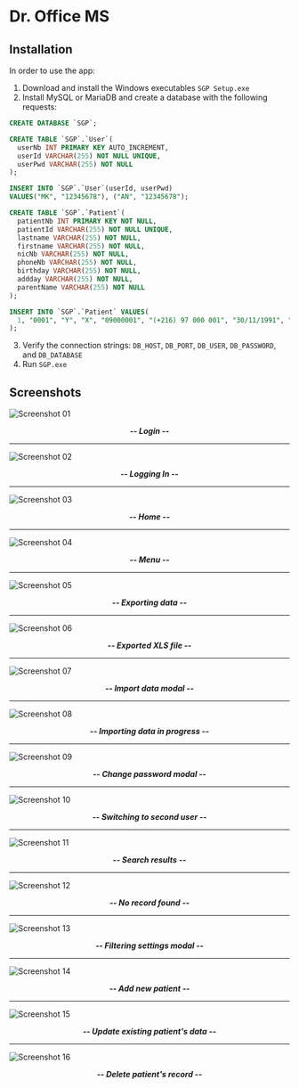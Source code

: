 # Dr. Office MS

## Installation

In order to use the app:

1. Download and install the Windows executables `SGP Setup.exe`
2. Install MySQL or MariaDB and create a database with the following requests:

```sql
CREATE DATABASE `SGP`;

CREATE TABLE `SGP`.`User`(
  userNb INT PRIMARY KEY AUTO_INCREMENT,
  userId VARCHAR(255) NOT NULL UNIQUE,
  userPwd VARCHAR(255) NOT NULL
);

INSERT INTO `SGP`.`User`(userId, userPwd)
VALUES("MK", "12345678"), ("AN", "12345678");

CREATE TABLE `SGP`.`Patient`(
  patientNb INT PRIMARY KEY NOT NULL,
  patientId VARCHAR(255) NOT NULL UNIQUE,
  lastname VARCHAR(255) NOT NULL,
  firstname VARCHAR(255) NOT NULL,
  nicNb VARCHAR(255) NOT NULL,
  phoneNb VARCHAR(255) NOT NULL,
  birthday VARCHAR(255) NOT NULL,
  addday VARCHAR(255) NOT NULL,
  parentName VARCHAR(255) NOT NULL
);

INSERT INTO `SGP`.`Patient` VALUES(
  1, "0001", "Y", "X", "09000001", "(+216) 97 000 001", "30/11/1991", "11/08/2021", "X' Y'"
);
```

3. Verify the connection strings: `DB_HOST`, `DB_PORT`, `DB_USER`, `DB_PASSWORD`, and `DB_DATABASE`
4. Run `SGP.exe`

## Screenshots

![Screenshot 01](/Screenshots/01.png)
<p align="center">
  <b><i>-- Login --</i></b>
</p>

---

![Screenshot 02](/Screenshots/02.png)
<p align="center">
  <b><i>-- Logging In --</i></b>
</p>

---

![Screenshot 03](/Screenshots/03.png)
<p align="center">
  <b><i>-- Home --</i></b>
</p>

---

![Screenshot 04](/Screenshots/04.png)
<p align="center">
  <b><i>-- Menu --</i></b>
</p>

---

![Screenshot 05](/Screenshots/05.png)
<p align="center">
  <b><i>-- Exporting data --</i></b>
</p>

---

![Screenshot 06](/Screenshots/06.png)
<p align="center">
  <b><i>-- Exported XLS file --</i></b>
</p>

---

![Screenshot 07](/Screenshots/07.png)
<p align="center">
  <b><i>-- Import data modal --</i></b>
</p>

---

![Screenshot 08](/Screenshots/08.png)
<p align="center">
  <b><i>-- Importing data in progress --</i></b>
</p>

---

![Screenshot 09](/Screenshots/09.png)
<p align="center">
  <b><i>-- Change password modal --</i></b>
</p>

---

![Screenshot 10](/Screenshots/10.png)
<p align="center">
  <b><i>-- Switching to second user --</i></b>
</p>

---

![Screenshot 11](/Screenshots/11.png)
<p align="center">
  <b><i>-- Search results --</i></b>
</p>

---

![Screenshot 12](/Screenshots/12.png)
<p align="center">
  <b><i>-- No record found --</i></b>
</p>

---

![Screenshot 13](/Screenshots/13.png)
<p align="center">
  <b><i>-- Filtering settings modal --</i></b>
</p>

---

![Screenshot 14](/Screenshots/14.png)
<p align="center">
  <b><i>-- Add new patient --</i></b>
</p>

---

![Screenshot 15](/Screenshots/15.png)
<p align="center">
  <b><i>-- Update existing patient's data --</i></b>
</p>

---

![Screenshot 16](/Screenshots/16.png)
<p align="center">
  <b><i>-- Delete patient's record --</i></b>
</p>

